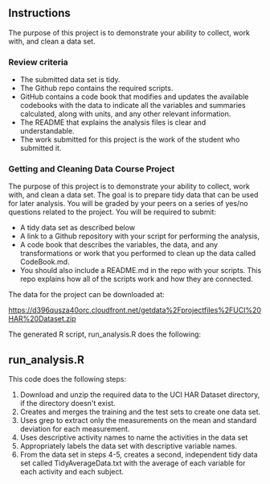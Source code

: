 ## Instructions

The purpose of this project is to demonstrate your ability to collect, work with, and clean a data set.

### Review criteria 

* The submitted data set is tidy.
* The Github repo contains the required scripts.
* GitHub contains a code book that modifies and updates the available codebooks with the data to indicate all the variables and summaries calculated, along with units, and any other relevant information.
* The README that explains the analysis files is clear and understandable.
* The work submitted for this project is the work of the student who submitted it.

### Getting and Cleaning Data Course Project

The purpose of this project is to demonstrate your ability to collect, work with, and clean a data set. The goal is to prepare tidy data that can be used for later analysis. You will be graded by your peers on a series of yes/no questions related to the project. You will be required to submit:

* A tidy data set as described below
* A link to a Github repository with your script for performing the analysis,
* A code book that describes the variables, the data, and any transformations or work that you performed to clean up the data called CodeBook.md.
* You should also include a README.md in the repo with your scripts. This repo explains how all of the scripts work and how they are connected.


The data for the project can be downloaded at:

https://d396qusza40orc.cloudfront.net/getdata%2Fprojectfiles%2FUCI%20HAR%20Dataset.zip

The generated R script, run_analysis.R does the following:


## run_analysis.R

This code does the following steps:

1. Download and unzip the required data to the UCI HAR Dataset directory, if the directory doesn't exist.
2. Creates and merges the training and the test sets to create one data set.
3. Uses grep to extract only the measurements on the mean and standard deviation for each measurement.
4. Uses descriptive activity names to name the activities in the data set
5. Appropriately labels the data set with descriptive variable names.
6. From the data set in steps 4-5, creates a second, independent tidy data set called TidyAverageData.txt with the average of each variable for each activity and each subject.
